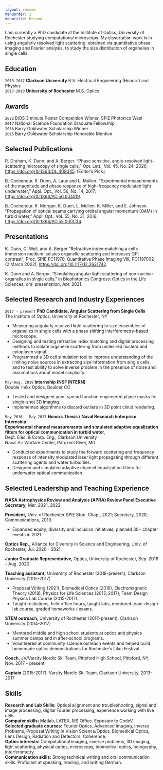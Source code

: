 ```yaml
---
layout: resume
menuorder: 3
menutitle: Resume
---
```

I am currently a PhD candidate at the Institute of Optics, University of Rochester studying computational microscopy. My dissertation work is in using angularly resolved light scattering, obtained via quantitative phase imaging and Fourier analysis, to study the size distribution of organelles in single cells.

## Education

`2013-2017`
__Clarkson University__
B.S. Electrical Engineering (Honors) and Physics  
`2017-2019`
__University of Rochester__
M.S. Optics

## Awards
`2022`
BiOS 3 minute Poster Competition Winner, SPIE Photonics West  
`2017`
National Science Foundation Graduate Fellowship  
`2016`
Barry Goldwater Scholarship Winner  
`2015`
Barry Goldwater Scholarship Honorable Mention

## Selected Publications

<!-- A list is also available [online](https://scholar.google.co.uk/citations?user=LTOTl0YAAAAJ) -->

R. Draham, K. Dunn, and A. Berger. “Phase sensitive, angle-resolved light-scattering microscopy of single cells,”
Opt. Lett., Vol. 45, No. 24, 2020; <https://doi.org/10.1364/OL.409345>. (Editor’s Pick.)

B. Cochenour, K. Dunn, A. Laux and L. Mullen. “Experimental measurements of the magnitude and phase
response of high-frequency modulated light underwater,” Appl. Opt., Vol. 56, No. 14, 2017; <https://doi.org/10.1364/AO.56.004019>.

B. Cochenour, K. Morgan, K. Dunn, L. Mullen, K. Miller, and E. Johnson. “Propagation of optical beams carrying
orbital angular momentum (OAM) in turbid water,” Appl. Opt., Vol. 55, No. 31, 2016; <https://doi.org/10.1364/AO.55.000C34>.

## Presentations

K. Dunn, C. Weil, and A. Berger "Refractive index-matching a cell’s immersion medium isolates organelle scattering and increases QPI contrast", Proc. SPIE PC11970, Quantitative Phase Imaging VIII, PC1197002 (2 March 2022); <https://doi.org/10.1117/12.2631742>.

K. Dunn and A. Berger. “Simulating angular light scattering of non-nuclear organelles in single cells,” in
Biophotonics Congress: Optics in the Life Sciences, oral presentation, Apr. 2021.

## Selected Research and Industry Experiences

`2017 - present`
__PhD Candidate, Angular Scattering from Single Cells__  
The Institute of Optics, University of Rochester, NY
+ Measuring angularly resolved light scattering to size ensembles of organelles in single cells with a phase shifting interferometry-based microscope.  
+ Designing and testing refractive index matching and digital processing methods to isolate organelle scattering from undesired nuclear and cytoplasm signal.  
+ Programmed a 3D cell simulation tool to improve understanding of the limiting noise sources in extracting size information from single cells, and to test ability to solve inverse problem in the presence of noise and assumptions about model simplicity.

`May-Aug. 2019`
__Internship (NSF INTERN)__  
Double Helix Optics, Boulder CO  
+ Tested and designed point spread function engineered phase masks for single-shot 3D imaging.  
+ Implemented algorithms to discard outliers in 3D point cloud rendering.

`May 2016 - May 2017`
__Honors Thesis / Naval Research Enterprise Internship:  
Experimental channel measurements and simulated adaptive equalization filters for optical communication in turbid water__,  
Dept. Elec. & Comp. Eng., Clarkson University  
Naval Air Warfare Center, Patuxent River, MD  
+ Conducted experiments to study the forward scattering and frequency response of intensity modulated laser light propagating through different scattering agents and water turbidities.  
+ Designed and simulated adaptive channel equalization filters for underwater optical communication.

## Selected Leadership and Teaching Experience
__NASA Astrophysics Review and Analysis (APRA) Review Panel Executive Secretary,__ Mar. 2021, 2022.  

__President,__ Univ. of Rochester SPIE Stud. Chap., 2021; Secretary, 2020; Communications, 2019.  
- Expanded equity, diversity and inclusion initiatives; planned 30+ chapter events in 2021.

__Optics Rep.,__ Alliance for Diversity in Science and Engineering, Univ. of Rochester, Jul. 2020 - 2021. 

__Junior Graduate Representative,__ Optics, University of Rochester, Sep. 2018 - Aug. 2020.  

__Teaching assistant,__ University of Rochester (2018-present), Clarkson University (2015-2017)
- Proposal Writing (2021), Biomedical Optics (2019), Electromagnetic Theory (2018), Physics for Life Sciences (2015, 2017), Team Design Physics Lab Course (2015-2017). 
- Taught recitations, held office hours, taught labs, mentored team-design lab course, graded homeworks / exams.  

__STEM outreach,__ University of Rochester (2017-present), Clarkson University (2014-2017)
- Mentored middle and high school students at optics and physics summer camps and in after-school programs.  
- Volunteered at community science outreach events and helped build homemade optics demonstrations for Rochester’s Lilac Festival.  

__Coach,__ JV/Varsity Nordic Ski Team, Pittsford High School, Pittsford, NY, Nov. 2017 - present  

__Captain__ (2015-2017), Varsity Nordic Ski Team, Clarkson University, 2013-2017


## Skills
__Research and Lab Skills:__ Optical alignment and troubleshooting, signal and image processing, digital Fourier processing, experience working with live cells.  
__Computer skills:__ Matlab, LATEX, MS Office. Exposure to CodeV.  
__Selected graduate courses:__ Fourier Optics, Advanced Imaging, Inverse Problems, Proposal Writing in Vision Science/Optics, Biomedical Optics, Lens Design, Radiation and Detectors, Coherence.  
__Optics interests:__ Computational imaging, inverse problems, 3D imaging, light scattering, physical optics, microscopy, biomedical optics, holography, interferometry.  
__Communication skills:__ Strong technical writing and oral communication skills. Proficient at speaking, reading, and writing German.

<!-- ### Footer

Last updated: April 2022 -->
